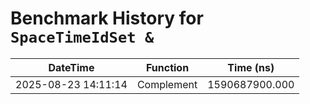 # Benchmark History for `SpaceTimeIdSet &`

| DateTime | Function | Time (ns) |
|----------|----------|-----------|
| 2025-08-23 14:11:14 | Complement | 1590687900.000 |
